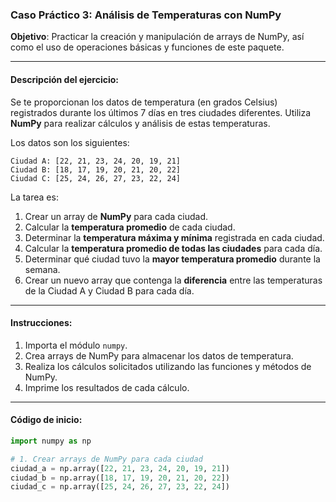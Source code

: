 ### Caso Práctico 3: Análisis de Temperaturas con NumPy
**Objetivo**: Practicar la creación y manipulación de arrays de NumPy, así como el uso de operaciones básicas y funciones de este paquete.

---

#### **Descripción del ejercicio**:
Se te proporcionan los datos de temperatura (en grados Celsius) registrados durante los últimos 7 días en tres ciudades diferentes. Utiliza **NumPy** para realizar cálculos y análisis de estas temperaturas.

Los datos son los siguientes:

```
Ciudad A: [22, 21, 23, 24, 20, 19, 21]
Ciudad B: [18, 17, 19, 20, 21, 20, 22]
Ciudad C: [25, 24, 26, 27, 23, 22, 24]
```

La tarea es:

1. Crear un array de **NumPy** para cada ciudad.
2. Calcular la **temperatura promedio** de cada ciudad.
3. Determinar la **temperatura máxima y mínima** registrada en cada ciudad.
4. Calcular la **temperatura promedio de todas las ciudades** para cada día.
5. Determinar qué ciudad tuvo la **mayor temperatura promedio** durante la semana.
6. Crear un nuevo array que contenga la **diferencia** entre las temperaturas de la Ciudad A y Ciudad B para cada día.

---

#### **Instrucciones**:
1. Importa el módulo `numpy`.
2. Crea arrays de NumPy para almacenar los datos de temperatura.
3. Realiza los cálculos solicitados utilizando las funciones y métodos de NumPy.
4. Imprime los resultados de cada cálculo.

---

#### **Código de inicio**:

```python
import numpy as np

# 1. Crear arrays de NumPy para cada ciudad
ciudad_a = np.array([22, 21, 23, 24, 20, 19, 21])
ciudad_b = np.array([18, 17, 19, 20, 21, 20, 22])
ciudad_c = np.array([25, 24, 26, 27, 23, 22, 24])
```